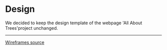 # Design

 We decided to keep the design template of the webpage 'All About Trees'project unchanged.

---

[Wireframes source](https://excalidraw.com/#json=ZphIt_oLrQA-D1M682LJ5,K67FJOfxnT-yjQD2aAaESw)
